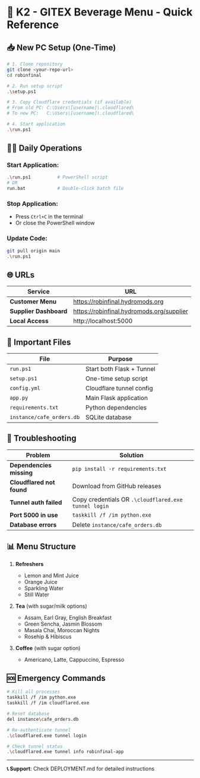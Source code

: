 # 🚀 K2 - GITEX Beverage Menu - Quick Reference

## 📥 New PC Setup (One-Time)

```bash
# 1. Clone repository
git clone <your-repo-url>
cd robinfinal

# 2. Run setup script
.\setup.ps1

# 3. Copy Cloudflare credentials (if available)
# From old PC: C:\Users\[username]\.cloudflared\
# To new PC:   C:\Users\[username]\.cloudflared\

# 4. Start application
.\run.ps1
```

## 🏃‍♂️ Daily Operations

### Start Application:
```bash
.\run.ps1          # PowerShell script
# OR
run.bat            # Double-click batch file
```

### Stop Application:
- Press `Ctrl+C` in the terminal
- Or close the PowerShell window

### Update Code:
```bash
git pull origin main
.\run.ps1
```

## 🌐 URLs

| Service | URL |
|---------|-----|
| **Customer Menu** | https://robinfinal.hydromods.org |
| **Supplier Dashboard** | https://robinfinal.hydromods.org/supplier |
| **Local Access** | http://localhost:5000 |

## 📁 Important Files

| File | Purpose |
|------|---------|
| `run.ps1` | Start both Flask + Tunnel |
| `setup.ps1` | One-time setup script |
| `config.yml` | Cloudflare tunnel config |
| `app.py` | Main Flask application |
| `requirements.txt` | Python dependencies |
| `instance/cafe_orders.db` | SQLite database |

## 🔧 Troubleshooting

| Problem | Solution |
|---------|----------|
| **Dependencies missing** | `pip install -r requirements.txt` |
| **Cloudflared not found** | Download from GitHub releases |
| **Tunnel auth failed** | Copy credentials OR `.\cloudflared.exe tunnel login` |
| **Port 5000 in use** | `taskkill /f /im python.exe` |
| **Database errors** | Delete `instance/cafe_orders.db` |

## 📊 Menu Structure

1. **Refreshers**
   - Lemon and Mint Juice
   - Orange Juice
   - Sparkling Water
   - Still Water

2. **Tea** (with sugar/milk options)
   - Assam, Earl Gray, English Breakfast
   - Green Sencha, Jasmin Blossom
   - Masala Chai, Moroccan Nights
   - Rosehip & Hibiscus

3. **Coffee** (with sugar option)
   - Americano, Latte, Cappuccino, Espresso

## 🆘 Emergency Commands

```bash
# Kill all processes
taskkill /f /im python.exe
taskkill /f /im cloudflared.exe

# Reset database
del instance\cafe_orders.db

# Re-authenticate tunnel
.\cloudflared.exe tunnel login

# Check tunnel status
.\cloudflared.exe tunnel info robinfinal-app
```

---
**📞 Support**: Check DEPLOYMENT.md for detailed instructions
